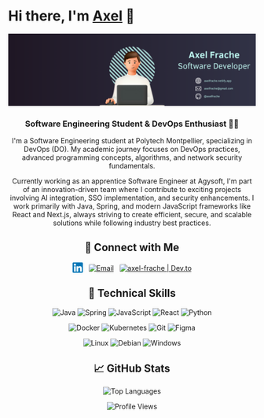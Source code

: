 # Hi there, I'm [Axel](https://axelfrache.netlify.app/) 👋

<p align="center">
  <a href="images/bannerLinkedin.png" target="_blank" rel="noreferrer"><img src="images/bannerLinkedin.png" alt="my banner"></a>
</p>

<h3 align="center">Software Engineering Student & DevOps Enthusiast 👨‍💻</h3>

<p align="center">
  I'm a Software Engineering student at Polytech Montpellier, specializing in DevOps (DO). My academic journey focuses on DevOps practices, advanced programming concepts, algorithms, and network security fundamentals.
</p>

<p align="center">
  Currently working as an apprentice Software Engineer at Agysoft, I'm part of an innovation-driven team where I contribute to exciting projects involving AI integration, SSO implementation, and security enhancements. I work primarily with Java, Spring, and modern JavaScript frameworks like React and Next.js, always striving to create efficient, secure, and scalable solutions while following industry best practices.
</p>

<h2 align="center">🤝 Connect with Me</h2>

<p align="center" style="display: flex; justify-content: center; align-items: center; gap: 12px;">
  <a href="https://www.linkedin.com/in/axel-frache"><img src="images/linkedin.png" alt="axel-frache | LinkedIn" width="21px" style="vertical-align: middle;"/></a>
  <a href="mailto:axel.frache@gmail.com"><img src="https://upload.wikimedia.org/wikipedia/commons/7/7e/Gmail_icon_%282020%29.svg" alt="Email" width="21px" style="border-radius: 3px; vertical-align: middle;"/></a>
  <a href="https://dev.to/axelfrache"><img src="https://dev-to-uploads.s3.amazonaws.com/uploads/logos/resized_logo_UQww2soKuUsjaOGNB38o.png" alt="axel-frache | Dev.to" width="21px" style="border-radius: 3px; vertical-align: middle;"/></a>
</p>

<h2 align="center">💼 Technical Skills</h2>

<p align="center">
  <img src="https://img.shields.io/badge/java-%23ED8B00.svg?style=for-the-badge&logo=openjdk&logoColor=white" alt="Java"/>
  <img src="https://img.shields.io/badge/spring-%236DB33F.svg?style=for-the-badge&logo=spring&logoColor=white" alt="Spring"/>
  <img src="https://img.shields.io/badge/javascript-%23323330.svg?style=for-the-badge&logo=javascript&logoColor=%23F7DF1E" alt="JavaScript"/>
  <img src="https://img.shields.io/badge/react-%2320232a.svg?style=for-the-badge&logo=react&logoColor=%2361DAFB" alt="React"/>
  <img src="https://img.shields.io/badge/python-3670A0?style=for-the-badge&logo=python&logoColor=ffdd54" alt="Python"/>
</p>

<p align="center">
  <img src="https://img.shields.io/badge/docker-%230db7ed.svg?style=for-the-badge&logo=docker&logoColor=white" alt="Docker"/>
  <img src="https://img.shields.io/badge/kubernetes-%23326ce5.svg?style=for-the-badge&logo=kubernetes&logoColor=white" alt="Kubernetes"/>
  <img src="https://img.shields.io/badge/git-%23F05033.svg?style=for-the-badge&logo=git&logoColor=white" alt="Git"/>
  <img src="https://img.shields.io/badge/figma-%23F24E1E.svg?style=for-the-badge&logo=figma&logoColor=white" alt="Figma"/>
</p>

<p align="center">
  <img src="https://img.shields.io/badge/Linux-FCC624?style=for-the-badge&logo=linux&logoColor=black" alt="Linux"/>
  <img src="https://img.shields.io/badge/Debian-E95420?style=for-the-badge&logo=debian&logoColor=white" alt="Debian"/>
  <img src="https://img.shields.io/badge/Windows-0078D6?style=for-the-badge&logo=windows&logoColor=white" alt="Windows"/>
</p>

<h2 align="center">📈 GitHub Stats</h2>

<p align="center">
  <img src="https://github-readme-stats.vercel.app/api/top-langs/?username=axelfrache&layout=compact&theme=cobalt" alt="Top Languages"/>
</p>

<p align="center">
  <img src="https://komarev.com/ghpvc/?username=your-github-axelfrache&color=blue" alt="Profile Views"/>
</p>
